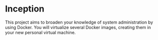 # Inception

This project aims to broaden your knowledge of system administration by using Docker.
You will virtualize several Docker images, creating them in your new personal virtual
machine.